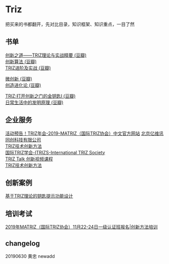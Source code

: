 # Triz

把买来的书都翻开，先对比目录，知识框架、知识重点，一目了然

## 书单
[创新之道——TRIZ理论与实战精要 (豆瓣)](https://book.douban.com/subject/33445446/)  
[创新算法 (豆瓣)](https://book.douban.com/subject/3354596/)  
[TRIZ进阶及实战 (豆瓣)](https://book.douban.com/subject/26700465/)  

[微创新 (豆瓣)](https://book.douban.com/subject/25854698/)   
[创造进化论 (豆瓣)](https://book.douban.com/subject/26796565/)  

[TRIZ:打开创新之门的金钥匙Ⅰ (豆瓣)](https://book.douban.com/subject/26696417/)  
[日常生活中的发明原理 (豆瓣)](https://book.douban.com/subject/30237394/)  


## 企业服务  

[活动预告！TRIZ年会-2019-MATRIZ（国际TRIZ协会）中文官方网站](http://www.matrizchina.cn/newsitem/278316612)
[北京亿维讯同创科技有限公司](http://www.iwint.com.cn/Technical_Articles.aspx?nid=5&pid=38&tid=132)  
[TRIZ技术创新方法](http://www.triz.gov.cn/index.php?s=/home/index/index.html)  
[国际TRIZ学会-ITRIZS-International TRIZ Society](http://www.itrizs.com/)  
[TRIZ Talk 创新视频课程](http://www.fasinno.com/triztalk.html)  
[TRIZ技术创新方法](http://www.triz.gov.cn/)  

## 创新案例
[基于TRIZ理论的钥匙提示功能设计](http://www.triz.gov.cn/index.php?s=/home/index/newsdetail/id/989.html)


## 培训考试
[2019年MATRIZ（国际TRIZ协会）11月22-24日一级认证班报名|创新方法培训](https://www.siptc.com/course/innovation/detail/508744357237)

## changelog
20190630 黄忠 newadd
